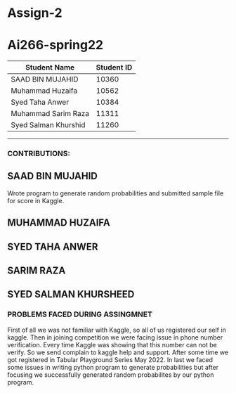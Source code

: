 # Assign-2

# Ai266-spring22


|      Student Name     | Student ID |
| --------------------- | ---------- |
|   SAAD BIN MUJAHID    |    10360   |
|   Muhammad Huzaifa    |    10562   |
|    Syed Taha Anwer    |    10384   |
|  Muhammad Sarim Raza  |    11311   |
| Syed Salman Khurshid  |    11260   |


---------------------------------------------

### CONTRIBUTIONS:

## SAAD BIN MUJAHID
Wrote program to generate random probabilities and submitted sample file for score in Kaggle.

## MUHAMMAD HUZAIFA


## SYED TAHA ANWER


## SARIM RAZA


## SYED SALMAN KHURSHEED


### PROBLEMS FACED DURING ASSINGMNET

First of all we was not familiar with Kaggle, so all of us registered our self in kaggle. Then in joining competition we were facing issue
in phone number verification. Every time Kaggle was showing that this number can not be verify. So we send complain to kaggle help and support.
After some time we got registered in Tabular Playground Series May 2022. In last we faced some issues in writing python program to generate
probabilities but after focusing we successfully generated random probabilites by our python program.
